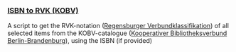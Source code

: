 ### [ISBN to RVK (KOBV)](https://github.com/Schoeneh/zotero_scripts/tree/main/isbn2rvk/isbn2rvk_kobv.js)
A script to get the RVK-notation ([Regensburger Verbundklassifikation](https://rvk.uni-regensburg.de/?view=article&id=141&catid=2)) of all selected items from the KOBV-catalogue ([Kooperativer Bibliotheksverbund Berlin-Brandenburg](https://www.kobv.de/)), using the ISBN (if provided)
